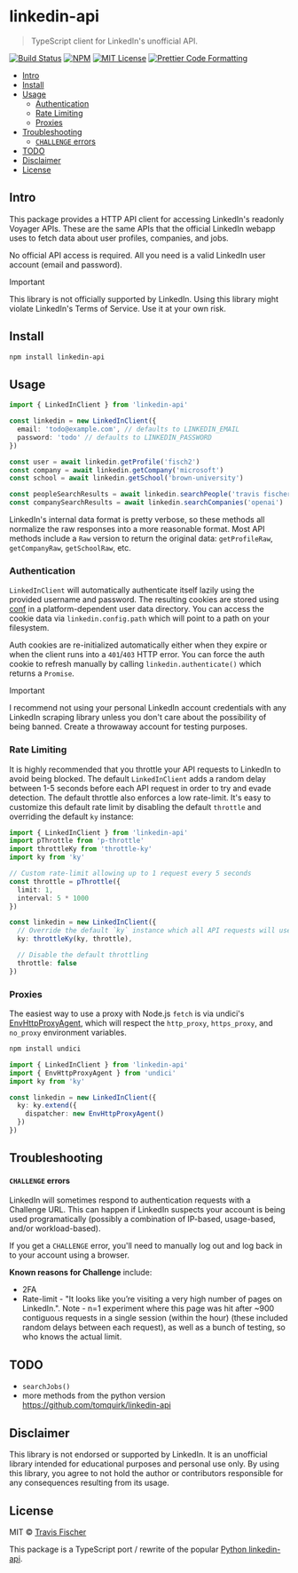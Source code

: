 # linkedin-api <!-- omit from toc -->

> TypeScript client for LinkedIn's unofficial API.

<p>
  <a href="https://github.com/transitive-bullshit/linkedin-api/actions/workflows/main.yml"><img alt="Build Status" src="https://github.com/transitive-bullshit/linkedin-api/actions/workflows/main.yml/badge.svg" /></a>
  <a href="https://www.npmjs.com/package/linkedin-api"><img alt="NPM" src="https://img.shields.io/npm/v/linkedin-api.svg" /></a>
  <a href="https://github.com/transitive-bullshit/linkedin-api/blob/main/license"><img alt="MIT License" src="https://img.shields.io/badge/license-MIT-blue" /></a>
  <a href="https://prettier.io"><img alt="Prettier Code Formatting" src="https://img.shields.io/badge/code_style-prettier-brightgreen.svg" /></a>
</p>

- [Intro](#intro)
- [Install](#install)
- [Usage](#usage)
  - [Authentication](#authentication)
  - [Rate Limiting](#rate-limiting)
  - [Proxies](#proxies)
- [Troubleshooting](#troubleshooting)
  - [`CHALLENGE` errors](#challenge-errors)
- [TODO](#todo)
- [Disclaimer](#disclaimer)
- [License](#license)

## Intro

This package provides a HTTP API client for accessing LinkedIn's readonly Voyager APIs. These are the same APIs that the official LinkedIn webapp uses to fetch data about user profiles, companies, and jobs.

No official API access is required. All you need is a valid LinkedIn user account (email and password).

> [!IMPORTANT]
> This library is not officially supported by LinkedIn. Using this library might violate LinkedIn's Terms of Service. Use it at your own risk.

## Install

```sh
npm install linkedin-api
```

## Usage

```ts
import { LinkedInClient } from 'linkedin-api'

const linkedin = new LinkedInClient({
  email: 'todo@example.com', // defaults to LINKEDIN_EMAIL
  password: 'todo' // defaults to LINKEDIN_PASSWORD
})

const user = await linkedin.getProfile('fisch2')
const company = await linkedin.getCompany('microsoft')
const school = await linkedin.getSchool('brown-university')

const peopleSearchResults = await linkedin.searchPeople('travis fischer')
const companySearchResults = await linkedin.searchCompanies('openai')
```

LinkedIn's internal data format is pretty verbose, so these methods all normalize the raw responses into a more reasonable format. Most API methods include a `Raw` version to return the original data: `getProfileRaw`, `getCompanyRaw`, `getSchoolRaw`, etc.

### Authentication

`LinkedInClient` will automatically authenticate itself lazily using the provided username and password. The resulting cookies are stored using [conf](https://github.com/sindresorhus/conf) in a platform-dependent user data directory. You can access the cookie data via `linkedin.config.path` which will point to a path on your filesystem.

Auth cookies are re-initialized automatically either when they expire or when the client runs into a `401`/`403` HTTP error. You can force the auth cookie to refresh manually by calling `linkedin.authenticate()` which returns a `Promise`.

> [!IMPORTANT]
> I recommend not using your personal LinkedIn account credentials with any LinkedIn scraping library unless you don't care about the possibility of being banned. Create a throwaway account for testing purposes.

### Rate Limiting

It is highly recommended that you throttle your API requests to LinkedIn to avoid being blocked. The default `LinkedInClient` adds a random delay between 1-5 seconds before each API request in order to try and evade detection. The default throttle also enforces a low rate-limit. It's easy to customize this default rate limit by disabling the default `throttle` and overriding the default `ky` instance:

```ts
import { LinkedInClient } from 'linkedin-api'
import pThrottle from 'p-throttle'
import throttleKy from 'throttle-ky'
import ky from 'ky'

// Custom rate-limit allowing up to 1 request every 5 seconds
const throttle = pThrottle({
  limit: 1,
  interval: 5 * 1000
})

const linkedin = new LinkedInClient({
  // Override the default `ky` instance which all API requests will use
  ky: throttleKy(ky, throttle),

  // Disable the default throttling
  throttle: false
})
```

### Proxies

The easiest way to use a proxy with Node.js `fetch` is via undici's [EnvHttpProxyAgent](https://github.com/nodejs/undici/blob/main/docs/docs/api/EnvHttpProxyAgent.md), which will respect the `http_proxy`, `https_proxy`, and `no_proxy` environment variables.

```sh
npm install undici
```

```ts
import { LinkedInClient } from 'linkedin-api'
import { EnvHttpProxyAgent } from 'undici'
import ky from 'ky'

const linkedin = new LinkedInClient({
  ky: ky.extend({
    dispatcher: new EnvHttpProxyAgent()
  })
})
```

## Troubleshooting

#### `CHALLENGE` errors

LinkedIn will sometimes respond to authentication requests with a Challenge URL. This can happen if LinkedIn suspects your account is being used programatically (possibly a combination of IP-based, usage-based, and/or workload-based).

If you get a `CHALLENGE` error, you'll need to manually log out and log back in to your account using a browser.

**Known reasons for Challenge** include:

- 2FA
- Rate-limit - "It looks like you’re visiting a very high number of pages on LinkedIn.". Note - n=1 experiment where this page was hit after ~900 contiguous requests in a single session (within the hour) (these included random delays between each request), as well as a bunch of testing, so who knows the actual limit.

## TODO

- `searchJobs()`
- more methods from the python version https://github.com/tomquirk/linkedin-api

## Disclaimer

This library is not endorsed or supported by LinkedIn. It is an unofficial library intended for educational purposes and personal use only. By using this library, you agree to not hold the author or contributors responsible for any consequences resulting from its usage.

## License

MIT © [Travis Fischer](https://x.com/transitive_bs)

This package is a TypeScript port / rewrite of the popular [Python linkedin-api](https://github.com/tomquirk/linkedin-api).
